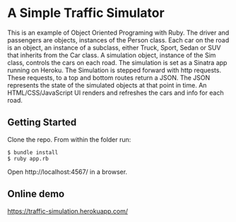 # A Simple Traffic Simulator

This is an example of Object Oriented Programing with Ruby. The driver and passengers are objects, instances of the Person class. Each car on the road is an object, an instance of a subclass, either Truck, Sport, Sedan or SUV that inherits from the Car class. A simulation object, instance of the Sim class, controls the cars on each road. The simulation is set as a Sinatra app running on Heroku. The Simulation is stepped forward with http requests. These requests, to a top and bottom routes return a JSON. The JSON represents the state of the simulated objects at that point in time. An HTML/CSS/JavaScript UI renders and refreshes the cars and info for each road.

## Getting Started

Clone the repo.
From within the folder run:

```
$ bundle install
$ ruby app.rb
```

Open http://localhost:4567/ in a browser.

## Online demo

https://traffic-simulation.herokuapp.com/
